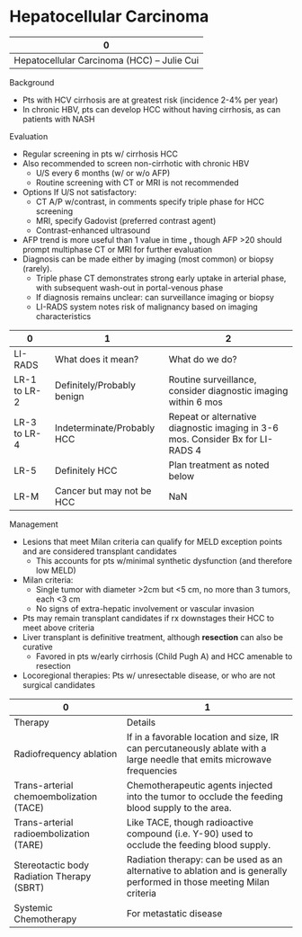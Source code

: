 # Hepatocellular Carcinoma

| 0                                          |
|--------------------------------------------|
| Hepatocellular Carcinoma (HCC) – Julie Cui |

Background

-   Pts with HCV cirrhosis are at greatest risk (incidence 2-4% per
    year)
-   In chronic HBV, pts can develop HCC without having cirrhosis, as can
    patients with NASH

Evaluation

-   Regular screening in pts w/ cirrhosis HCC
-   Also recommended to screen non-cirrhotic with chronic HBV
    -   U/S every 6 months (w/ or w/o AFP)
    -   Routine screening with CT or MRI is not recommended
-   Options If U/S not satisfactory:
    -   CT A/P w/contrast, in comments specify triple phase for HCC
        screening
    -   MRI, specify Gadovist (preferred contrast agent)
    -   Contrast-enhanced ultrasound
-   AFP trend is more useful than 1 value in time **,** though AFP >20
    should prompt multiphase CT or MRI for further evaluation
-   Diagnosis can be made either by imaging (most common) or biopsy
    (rarely).
    -   Triple phase CT demonstrates strong early uptake in arterial
        phase, with subsequent wash-out in portal-venous phase
    -   If diagnosis remains unclear: can surveillance imaging or biopsy
    -   LI-RADS system notes risk of malignancy based on imaging
        characteristics

| 0            | 1                          | 2                                                                              |
|--------------|----------------------------|--------------------------------------------------------------------------------|
| LI-RADS      | What does it mean?         | What do we do?                                                                 |
| LR-1 to LR-2 | Definitely/Probably benign | Routine surveillance, consider diagnostic imaging within 6 mos                 |
| LR-3 to LR-4 | Indeterminate/Probably HCC | Repeat or alternative diagnostic imaging in 3-6 mos. Consider Bx for LI-RADS 4 |
| LR-5         | Definitely HCC             | Plan treatment as noted below                                                  |
| LR-M         | Cancer but may not be HCC  | NaN                                                                            |



Management

-   Lesions that meet Milan criteria can qualify for MELD exception
    points and are considered transplant candidates
    -   This accounts for pts w/minimal synthetic dysfunction (and
        therefore low MELD)
-   Milan criteria:
    -   Single tumor with diameter >2cm but \<5 cm, no more than 3
        tumors, each \<3 cm
    -   No signs of extra-hepatic involvement or vascular invasion
-   Pts may remain transplant candidates if rx downstages their HCC to
    meet above criteria
-   Liver transplant is definitive treatment, although **resection** can
    also be curative
    -   Favored in pts w/early cirrhosis (Child Pugh A) and HCC amenable
        to resection
-   Locoregional therapies: Pts w/ unresectable disease, or who are not
    surgical candidates

| 0                                          | 1                                                                                                                       |
|--------------------------------------------|-------------------------------------------------------------------------------------------------------------------------|
| Therapy                                    | Details                                                                                                                 |
| Radiofrequency ablation                    | If in a favorable location and size, IR can percutaneously ablate with a large needle that emits microwave frequencies  |
| Trans-arterial chemoembolization (TACE)    | Chemotherapeutic agents injected into the tumor to occlude the feeding blood supply to the area.                        |
| Trans-arterial radioembolization (TARE)    | Like TACE, though radioactive compound (i.e. Y-90) used to occlude the feeding blood supply.                            |
| Stereotactic body Radiation Therapy (SBRT) | Radiation therapy: can be used as an alternative to ablation and is generally performed in those meeting Milan criteria |
| Systemic Chemotherapy                      | For metastatic disease                                                                                                  |
